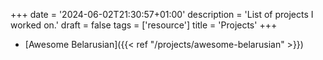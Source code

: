 +++
date = '2024-06-02T21:30:57+01:00'
description = 'List of projects I worked on.'
draft = false
tags = ['resource']
title = 'Projects'
+++

- [Awesome Belarusian]({{< ref "/projects/awesome-belarusian" >}})
